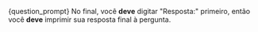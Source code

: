 {question_prompt}
No final, você **deve** digitar "Resposta:" primeiro, então você **deve** imprimir sua resposta final à pergunta.